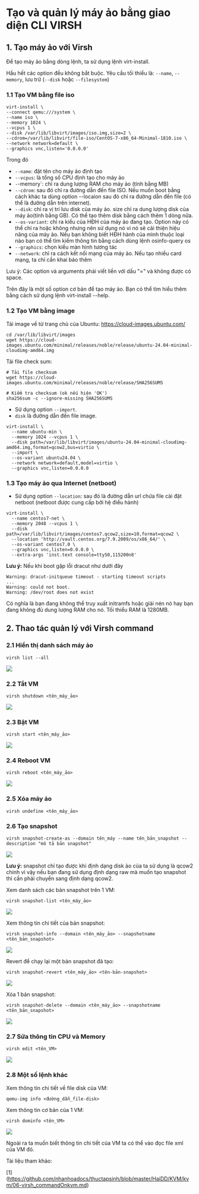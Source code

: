 # Tạo và quản lý máy ảo bằng giao diện CLI VIRSH
## 1. Tạo máy ảo với Virsh
Để tạo máy ảo bằng dòng lệnh, ta sử dụng lệnh virt-install.

Hầu hết các option đều không bắt buộc. Yêu cầu tối thiểu là: `--name`, `--memory`, lưu trữ (`--disk` hoặc `--filesystem`)
### 1.1 Tạo VM bằng file iso
```
virt-install \
--connect qemu:///system \
--name iso \
--memory 1024 \
--vcpus 1 \
--disk /var/lib/libvirt/images/iso.img,size=2 \
--cdrom=/var/lib/libvirt/file-iso/CentOS-7-x86_64-Minimal-1810.iso \
--network network=default \
--graphics vnc,listen='0.0.0.0'
```

Trong đó
- `--name`: đặt tên cho máy ảo định tạo
- `--vcpus`: là tổng số CPU định tạo cho máy ảo
- `-`-memory`: chỉ ra dung lượng RAM cho máy ảo (tính bằng MB)
- `--cdrom`: sau đó chỉ ra đường dẫn đến file ISO. Nếu muốn boot bằng cách khác ta dùng option --locaion sau đó chỉ ra đường dẫn đến file (có thể là đường dẫn trên internet).
- `--disk`: chỉ ra vị trí lưu disk của máy ảo. size chỉ ra dung lượng disk của máy ảo(tính bằng GB). Có thể tạo thêm disk bằng cách thêm 1 dòng nữa.
- `--os-variant`: chỉ ra kiểu của HĐH của máy ảo đang tạo. Option này có thể chỉ ra hoặc không nhưng nên sử dụng nó vì nó sẽ cải thiện hiệu năng của máy ảo. Nếu bạn không biết HĐH hành của mình thuộc loại nào bạn có thể tìm kiếm thông tin bằng cách dùng lệnh osinfo-query os
- `--graphics`: chọn kiểu màn hình tương tác
- `--network`: chỉ ra cách kết nối mạng của máy ảo. Nếu tạo nhiều card mạng, ta chỉ cần khai báo thêm

Lưu ý: Các option và arguments phải viết liền với dấu "=" và không được có space.

Trên đây là một số option cơ bản để tạo máy ảo. Bạn có thể tìm hiểu thêm bằng cách sử dụng lệnh virt-install --help.
### 1.2 Tạo VM bằng image

Tải image về từ trang chủ của Ubuntu: https://cloud-images.ubuntu.com/
```
cd /var/lib/libvirt/images
wget https://cloud-images.ubuntu.com/minimal/releases/noble/release/ubuntu-24.04-minimal-cloudimg-amd64.img
```
Tải file check sum:
```
# Tải file checksum
wget https://cloud-images.ubuntu.com/minimal/releases/noble/release/SHA256SUMS

# Kiểm tra checksum (ok nếu hiện 'OK')
sha256sum -c --ignore-missing SHA256SUMS
```
- Sử dụng option `--import`.
- `disk` là đường dẫn đến file image.
```
virt-install \
  --name ubuntu-min \
  --memory 1024 --vcpus 1 \
  --disk path=/var/lib/libvirt/images/ubuntu-24.04-minimal-cloudimg-amd64.img,format=qcow2,bus=virtio \
  --import \
  --os-variant ubuntu24.04 \
  --network network=default,model=virtio \
  --graphics vnc,listen=0.0.0.0
```
### 1.3 Tạo máy ảo qua Internet (netboot)
- Sử dụng option `--location`: sau đó là đường dẫn url chứa file cài đặt netboot (netboot được cung cấp bởi hệ điểu hành)
```
virt-install \
  --name centos7-net \
  --memory 2048 --vcpus 1 \
  --disk path=/var/lib/libvirt/images/centos7.qcow2,size=10,format=qcow2 \
  --location 'http://vault.centos.org/7.9.2009/os/x86_64/' \
  --os-variant centos7.0 \
  --graphics vnc,listen=0.0.0.0 \
  --extra-args 'inst.text console=ttyS0,115200n8'
```
**Lưu ý:** Nếu khi boot gặp lỗi dracut như dưới đây
```
Warning: dracut-initqueue timeout - starting timeout scripts
...
Warning: could not boot.
Warning: /dev/root does not exist
```
Có nghĩa là bạn đang không thể truy xuất initramfs hoặc giải nén nó hay bạn đang không đủ dung lượng RAM cho nó. Tối thiểu RAM là 1280MB.
## 2. Thao tác quản lý với Virsh command
### 2.1 Hiển thị danh sách máy ảo
```
virsh list --all
```
![](../imgs/51.png)
### 2.2 Tắt VM
```
virsh shutdown <tên_máy_ảo>
```
![](../imgs/52.png)
### 2.3 Bật VM
```
virsh start <tên_máy_ảo>
```
![](../imgs/53.png)
### 2.4 Reboot VM
```
virsh reboot <tên_máy_ảo>
```
![](../imgs/54.png)
### 2.5 Xóa máy ảo
```
virsh undefine <tên_máy_ảo>
```
### 2.6 Tạo snapshot
```
virsh snapshot-create-as --domain tên_máy --name tên_bản_snapshot --description "mô tả bản snapshot"
```

![](../imgs/55.png)

**Lưu ý:** snapshot chỉ tạo được khi định dạng disk ảo của ta sử dụng là qcow2 chính vì vậy nếu bạn đang sử dụng định dạng raw mà muốn tạo snapshot thì cần phải chuyển sang định dạng qcow2.

Xem danh sách các bản snapshot trên 1 VM:
```
virsh snapshot-list <tên_máy_ảo>
```
![](../imgs/56.png)

Xem thông tin chi tiết của bản snapshot:
```
virsh snapshot-info --domain <tên_máy_ảo> --snapshotname <tên_bản_snapshot>
```
![](../imgs/57.png)

Revert để chạy lại một bản snapshot đã tạo:
```
virsh snapshot-revert <tên_máy_ảo> <tên-bản-snapshot>
```
![](../imgs/58.png)

Xóa 1 bản snapshot:
```
virsh snapshot-delete --domain <tên_máy_ảo> --snapshotname <tên_bản_snapshot>
```
![](../imgs/59.png)
### 2.7 Sửa thông tin CPU và Memory
```
virsh edit <tên_VM>
```
![](../imgs/60.png)
### 2.8 Một số lệnh khác
Xem thông tin chi tiết về file disk của VM:
```
qemu-img info <đường_dẫn_file-disk>
```

Xem thông tin cơ bản của 1 VM:
```
virsh dominfo <tên_VM>
```
![](../imgs/61.png)

Ngoài ra ta muốn biết thông tin chi tiết của VM ta có thể vào đọc file xml của VM đó.

Tài liệu tham khảo:

[1] (https://github.com/nhanhoadocs/thuctapsinh/blob/master/HaiDD/KVM/kvm/06-virsh_commandOnkvm.md)